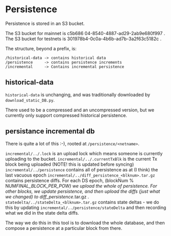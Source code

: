 # Persistence

Persistence is stored in an S3 bucket.

The S3 bucket for mainnet is c5b686 04-8540-4887-ad29-2ab9e680f997 .
The S3 bucket for testnets is 301978b4-0c0a-4b6b-ad7b-3a2f63c5182c .

The structure, beyond a prefix, is:

```text
/historical-data -> contains historical data
/persistence     -> contains persistence increments
/incremental     -> Contains incremental persistence
```

## historical-data

`historical-data` is unchanging, and was traditionally downloaded by `download_static_DB.py`.

There used to be a compressed and an uncompressed version, but we currently only support compressed historical persistence.

## persistance incremental db

There is quite a lot of this :-), rooted at `/persistence/<netname>`.

`incremental/../.lock` is an upload lock which means someone is currently uploading to the bucket.
`incremental/../.currentTxBlk` is the current Tx block being uploaded (NOTE! this is updated before syncing)
`incremental/../persistence` contains all of persistence as at (I think) the last vacuous epoch
`incremental/../diff_persistence_<blknum>.tar.gz` contains persistence diffs. For each DS epoch, (blockNum % NUM*FINAL_BLOCK_PER_POW) we upload the whole of persistence. For other blocks, we update persistence, and then upload the diffs (just what we changed) to diff_persistence*<block>.tar.gz .
`statedelta/../stateDelta_<blknum>.tar.gz` contains state deltas - we do this by updating `incremental/../persistence/stateDelta` and then recording what we did in the state delta diffs.

The way we do this in this tool is to download the whole database, and then compose a persistence at a particular block from there.
